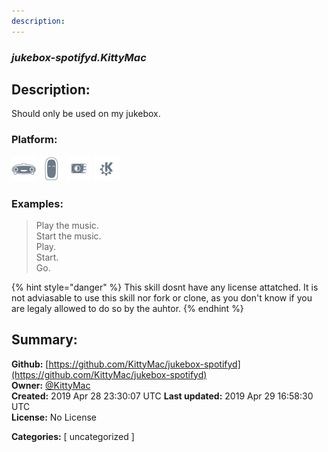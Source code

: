 ```yaml
---
description: 
---
```


### _jukebox-spotifyd.KittyMac_  
## Description:  
Should only be used on my jukebox.  
  
  
### Platform:  
 ![Mark I](../.gitbook/assets/mark-1-icon.png)  ![Mark II](../.gitbook/assets/mark-2-icon.png)  ![Picroft](../.gitbook/assets/picroft-icon.png)  ![plasmoid](../.gitbook/assets/kde.png)   
### Examples:  
> Play the music.  
> Start the music.  
> Play.  
> Start.  
> Go.  
  
{% hint style="danger" %}
This skill dosnt have any license attatched. It is not adviasable to use this skill nor fork or clone, as you don't know if you are legaly allowed to do so by the auhtor.
{% endhint %}
  
## Summary:  
**Github:** [https://github.com/KittyMac/jukebox-spotifyd](https://github.com/KittyMac/jukebox-spotifyd)  
**Owner:** [@KittyMac](https://github.com/KittyMac)  
**Created:** 2019 Apr 28 23:30:07 UTC  **Last updated:** 2019 Apr 29 16:58:30 UTC  
**License:** No License  
  
**Categories:** [ uncategorized ]   
